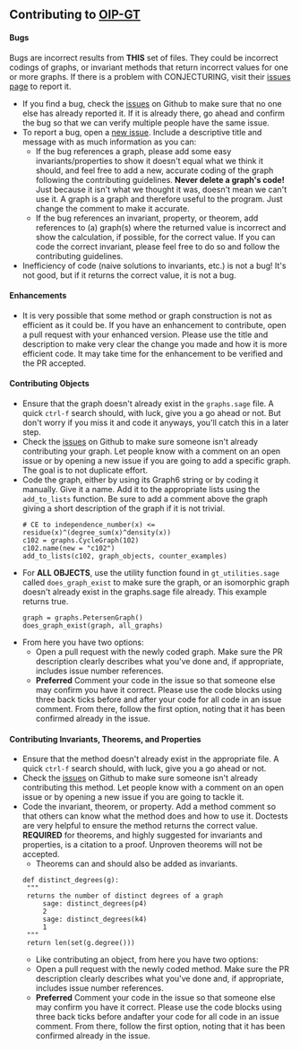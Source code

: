 ## Contributing to [OIP-GT](https://github.com/math1um/objects-invariants-properties)

#### Bugs
Bugs are incorrect results from **THIS** set of files. They could be incorrect codings of graphs, or invariant methods that return incorrect values for one or more graphs. If there is a problem with CONJECTURING, visit their [issues page](https://github.com/nvcleemp/conjecturing/issues) to report it.
* If you find a bug, check the [issues](https://github.com/math1um/objects-invariants-properties/issues) on Github to make sure that no one else has already reported it. If it is already there, go ahead and confirm the bug so that we can verify multiple people have the same issue.
* To report a bug, open a [new issue](https://github.com/math1um/objects-invariants-properties/issues/new). Include a descriptive title and message with as much information as you can:
     * If the bug references a graph, please add some easy invariants/properties to show it doesn't equal what we think it should, and feel free to add a new, accurate coding of the graph following the contributing guidelines. **Never delete a graph's code!** Just because it isn't what we thought it was, doesn't mean we can't use it. A graph is a graph and therefore useful to the program. Just change the comment to make it accurate.
     * If the bug references an invariant, property, or theorem, add references to (a) graph(s) where the returned value is incorrect and show the calculation, if possible, for the correct value. If you can code the correct invariant, please feel free to do so and follow the contributing guidelines.
* Inefficiency of code (naive solutions to invariants, etc.) is not a bug! It's not good, but if it returns the correct value, it is not a bug.

#### Enhancements

* It is very possible that some method or graph construction is not as efficient as it could be. If you have an enhancement to contribute, open a pull request with your enhanced version. Please use the title and description to make very clear the change you made and how it is more efficient code. It may take time for the enhancement to be verified and the PR accepted.

#### Contributing Objects
* Ensure that the graph doesn't already exist in the `graphs.sage` file. A quick `ctrl-f` search should, with luck, give you a go ahead or not. But don't worry if you miss it and code it anyways, you'll catch this in a later step. 
* Check the [issues](https://github.com/math1um/objects-invariants-properties/issues) on Github to make sure someone isn't already contributing your graph. Let people know with a comment on an open issue or by opening a new issue if you are going to add a specific graph. The goal is to not duplicate effort.
* Code the graph, either by using its Graph6 string or by coding it manually. Give it a name. Add it to the appropriate lists using the `add_to_lists` function. Be sure to add a comment above the graph giving a short description of the graph if it is not trivial.
   ```sage
   # CE to independence_number(x) <= residue(x)^(degree_sum(x)^density(x))
   c102 = graphs.CycleGraph(102)
   c102.name(new = "c102")
   add_to_lists(c102, graph_objects, counter_examples)
   ```
* For **ALL OBJECTS**, use the utility function found in `gt_utilities.sage` called `does_graph_exist` to make sure the graph, or an isomorphic graph doesn't already exist in the graphs.sage file already. This example returns true.
   ```sage
   graph = graphs.PetersenGraph()
   does_graph_exist(graph, all_graphs)
   ```
* From here you have two options:
   * Open a pull request with the newly coded graph. Make sure the PR description clearly describes what you've done and, if appropriate, includes issue number references.
   * **Preferred** Comment your code in the issue so that someone else may confirm you have it correct. Please use the code blocks using three back ticks before and after your code for all code in an issue comment. From there, follow the first option, noting that it has been confirmed already in the issue.

#### Contributing Invariants, Theorems, and Properties

* Ensure that the method doesn't already exist in the appropriate file. A quick `ctrl-f` search should, with luck, give you a go ahead or not. 
* Check the [issues](https://github.com/math1um/objects-invariants-properties/issues) on Github to make sure someone isn't already contributing this method. Let people know with a comment on an open issue or by opening a new issue if you are going to tackle it.
* Code the invariant, theorem, or property. Add a method comment so that others can know what the method does and how to use it. Doctests are very helpful to ensure the method returns the correct value. **REQUIRED** for theorems, and highly suggested for invariants and properties, is a citation to a proof. Unproven theorems will not be accepted. 
   * Theorems can and should also be added as invariants.
   ```sage
   def distinct_degrees(g):
    """
    returns the number of distinct degrees of a graph
        sage: distinct_degrees(p4)
        2
        sage: distinct_degrees(k4)
        1
    """
    return len(set(g.degree()))
   ```
   * Like contributing an object, from here you have two options:
   * Open a pull request with the newly coded method. Make sure the PR description clearly describes what you've done and, if appropriate, includes issue number references.
   * **Preferred** Comment your code in the issue so that someone else may confirm you have it correct. Please use the code blocks using three back ticks before andafter your code for all code in an issue comment. From there, follow the first option, noting that it has been confirmed already in the issue.
